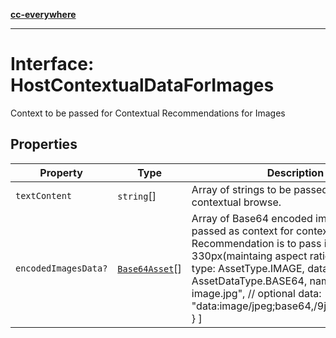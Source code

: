 [**cc-everywhere**](../../../../../index.md)

***

# Interface: HostContextualDataForImages

Context to be passed for Contextual Recommendations for Images

## Properties

| Property | Type | Description |
| ------ | ------ | ------ |
| <a id="textcontent"></a> `textContent` | `string`[] | Array of strings to be passed as context for contextual browse. |
| <a id="encodedimagesdata"></a> `encodedImagesData?` | [`Base64Asset`](../../asset-types/type-aliases/base64-asset.md)[] | Array of Base64 encoded images to be passed as context for contextual browse. Recommendation is to pass image of width 330px(maintaing aspect ratio) e.g. { [ { type: AssetType.IMAGE, dataType: AssetDataType.BASE64, name: "example-image.jpg", // optional data: "data:image/jpeg;base64,/9j/4AAQSkZJRg.. } ] |
